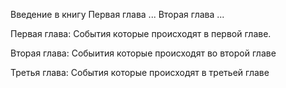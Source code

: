Введение в книгу 
Первая глава ...
Вторая глава ...


Первая глава:
События которые происходят в первой главе.


Вторая глава:
Собыития которые происходят во второй главе

Третья глава:
События которые происходят в третьей главе



